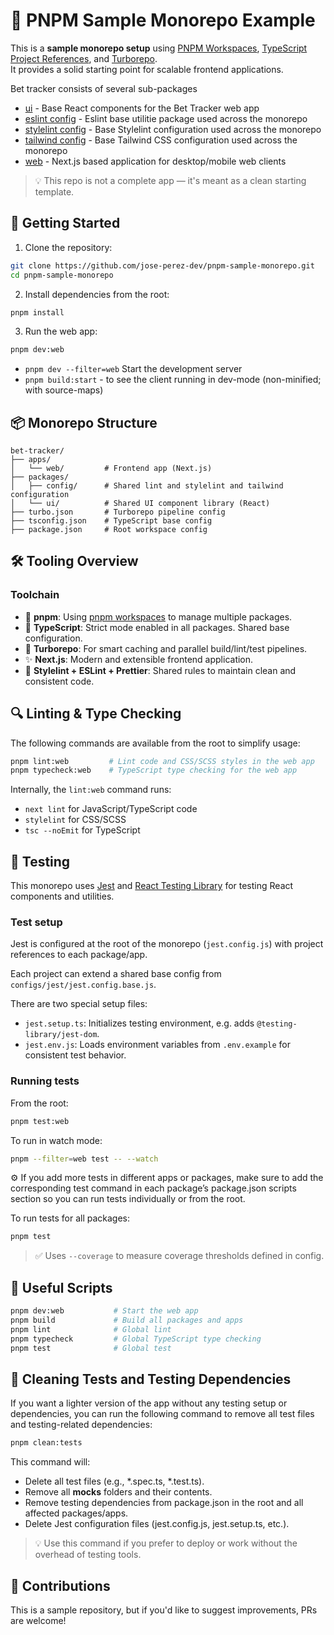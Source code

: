 # 🧪 PNPM Sample Monorepo Example

This is a **sample monorepo setup** using [PNPM Workspaces](https://pnpm.io/workspaces), [TypeScript Project References](https://www.typescriptlang.org/docs/handbook/project-references.html), and [Turborepo](https://turbo.build/repo).  
It provides a solid starting point for scalable frontend applications.

Bet tracker consists of several sub-packages

* [ui][ui] - Base React components for the Bet Tracker web app
* [eslint config][eslint] - Eslint base utilitie package used across the monorepo
* [stylelint config][stylelint] - Base Stylelint configuration used across the monorepo
* [tailwind config][tailwind] - Base Tailwind CSS configuration used across the monorepo
* [web][web] - Next.js based application for desktop/mobile web clients

> 💡 This repo is not a complete app — it's meant as a clean starting template.

## 🚀 Getting Started

1. Clone the repository:

```bash
git clone https://github.com/jose-perez-dev/pnpm-sample-monorepo.git
cd pnpm-sample-monorepo
```

2. Install dependencies from the root:

```bash
pnpm install
```

3. Run the web app:

```bash
pnpm dev:web
```

- `pnpm dev --filter=web` Start the development server
- `pnpm build:start` - to see the client running in dev-mode (non-minified; with source-maps)

## 📦 Monorepo Structure

```text
bet-tracker/
├── apps/
│   └── web/         # Frontend app (Next.js)
├── packages/
│   ├── config/      # Shared lint and stylelint and tailwind configuration
│   └── ui/          # Shared UI component library (React)
├── turbo.json       # Turborepo pipeline config
├── tsconfig.json    # TypeScript base config
├── package.json     # Root workspace config
```

## 🛠️ Tooling Overview

### Toolchain

* 🧩 **pnpm**: Using [pnpm workspaces](https://pnpm.io/workspaces) to manage multiple packages.
* 🧪 **TypeScript**: Strict mode enabled in all packages. Shared base configuration.
* 🚀 **Turborepo**: For smart caching and parallel build/lint/test pipelines.
* ✨ **Next.js**: Modern and extensible frontend application.
* 🎨 **Stylelint + ESLint + Prettier**: Shared rules to maintain clean and consistent code.

## 🔍 Linting & Type Checking

The following commands are available from the root to simplify usage:

```bash
pnpm lint:web         # Lint code and CSS/SCSS styles in the web app
pnpm typecheck:web    # TypeScript type checking for the web app
```

Internally, the `lint:web` command runs:

* `next lint` for JavaScript/TypeScript code
* `stylelint` for CSS/SCSS
* `tsc --noEmit` for TypeScript

## 🧪 Testing

This monorepo uses [Jest](https://jestjs.io/) and [React Testing Library](https://testing-library.com/docs/react-testing-library/intro/) for testing React components and utilities.

### Test setup

Jest is configured at the root of the monorepo (`jest.config.js`) with project references to each package/app.

Each project can extend a shared base config from `configs/jest/jest.config.base.js`.

There are two special setup files:

* `jest.setup.ts`: Initializes testing environment, e.g. adds `@testing-library/jest-dom`.
* `jest.env.js`: Loads environment variables from `.env.example` for consistent test behavior.

### Running tests

From the root:

```bash
pnpm test:web
```

To run in watch mode:

```bash
pnpm --filter=web test -- --watch
```

⚙️ If you add more tests in different apps or packages, make sure to add the corresponding test command in each package’s package.json scripts section so you can run tests individually or from the root.

To run tests for all packages:

```bash
pnpm test
```

> ✅ Uses `--coverage` to measure coverage thresholds defined in config.

## 🧰 Useful Scripts

```bash
pnpm dev:web           # Start the web app
pnpm build             # Build all packages and apps
pnpm lint              # Global lint
pnpm typecheck         # Global TypeScript type checking
pnpm test              # Global test
```

## 🧹 Cleaning Tests and Testing Dependencies

If you want a lighter version of the app without any testing setup or dependencies, you can run the following command to remove all test files and testing-related dependencies:

```bash
pnpm clean:tests
```

This command will:

- Delete all test files (e.g., *.spec.ts, *.test.ts).
- Remove all __mocks__ folders and their contents.
- Remove testing dependencies from package.json in the root and all affected packages/apps.
- Delete Jest configuration files (jest.config.js, jest.setup.ts, etc.).

> 💡 Use this command if you prefer to deploy or work without the overhead of testing tools.

## 🤝 Contributions

This is a sample repository, but if you'd like to suggest improvements, PRs are welcome!


[ui]: https://github.com/jose-perez-dev/bet-tracker/tree/main/packages/ui
[eslint]: https://github.com/jose-perez-dev/bet-tracker/tree/main/packages/config/eslint-config
[stylelint]: https://github.com/jose-perez-dev/bet-tracker/tree/main/packages/config/stylelint-config
[tailwind]: https://github.com/jose-perez-dev/bet-tracker/tree/main/packages/config/tailwind-config
[web]: https://github.com/jose-perez-dev/bet-tracker/tree/main/apps/web